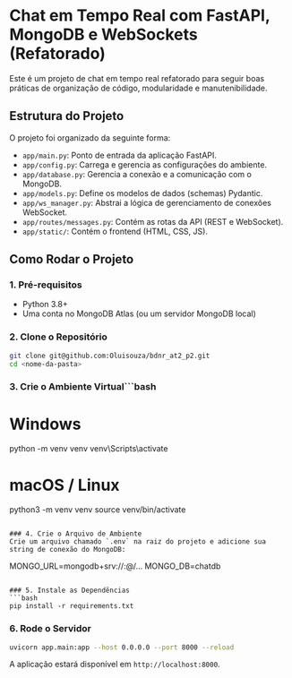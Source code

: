# Chat em Tempo Real com FastAPI, MongoDB e WebSockets (Refatorado)

Este é um projeto de chat em tempo real refatorado para seguir boas práticas de organização de código, modularidade e manutenibilidade.

## Estrutura do Projeto

O projeto foi organizado da seguinte forma:

- `app/main.py`: Ponto de entrada da aplicação FastAPI.
- `app/config.py`: Carrega e gerencia as configurações do ambiente.
- `app/database.py`: Gerencia a conexão e a comunicação com o MongoDB.
- `app/models.py`: Define os modelos de dados (schemas) Pydantic.
- `app/ws_manager.py`: Abstrai a lógica de gerenciamento de conexões WebSocket.
- `app/routes/messages.py`: Contém as rotas da API (REST e WebSocket).
- `app/static/`: Contém o frontend (HTML, CSS, JS).

## Como Rodar o Projeto

### 1. Pré-requisitos
- Python 3.8+
- Uma conta no MongoDB Atlas (ou um servidor MongoDB local)

### 2. Clone o Repositório
```bash
git clone git@github.com:Oluisouza/bdnr_at2_p2.git
cd <nome-da-pasta>
```

### 3. Crie o Ambiente Virtual```bash
# Windows
python -m venv venv
venv\Scripts\activate

# macOS / Linux
python3 -m venv venv
source venv/bin/activate
```

### 4. Crie o Arquivo de Ambiente
Crie um arquivo chamado `.env` na raiz do projeto e adicione sua string de conexão do MongoDB:
```
MONGO_URL=mongodb+srv://<user>:<password>@<cluster-url>/...
MONGO_DB=chatdb
```

### 5. Instale as Dependências
```bash
pip install -r requirements.txt
```

### 6. Rode o Servidor
```bash
uvicorn app.main:app --host 0.0.0.0 --port 8000 --reload
```

A aplicação estará disponível em `http://localhost:8000`.